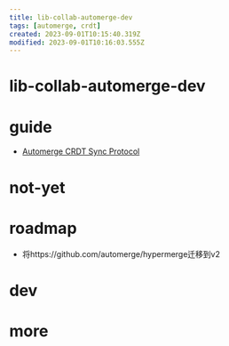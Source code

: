 ```yaml
---
title: lib-collab-automerge-dev
tags: [automerge, crdt]
created: 2023-09-01T10:15:40.319Z
modified: 2023-09-01T10:16:03.555Z
---
```


# lib-collab-automerge-dev

# guide

- [Automerge CRDT Sync Protocol](https://automerge.org/docs/how-it-works/sync/)
# not-yet

# roadmap
- 将https://github.com/automerge/hypermerge迁移到v2
# dev

# more
